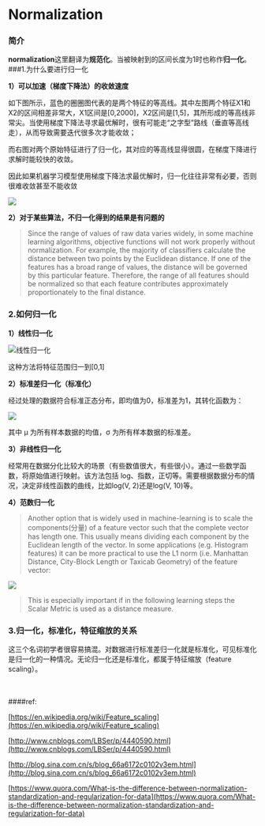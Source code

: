 # Normalization

### 简介

**normalization**这里翻译为**规范化**。当被映射到的区间长度为1时也称作**归一化**。
###1.为什么要进行归一化

**1）可以加速（梯度下降法）的收敛速度**

如下图所示，蓝色的圈圈图代表的是两个特征的等高线。其中左图两个特征X1和X2的区间相差非常大，X1区间是[0,2000]，X2区间是[1,5]，其所形成的等高线非常尖。当使用梯度下降法寻求最优解时，很有可能走“之字型”路线（垂直等高线走），从而导致需要迭代很多次才能收敛；

而右图对两个原始特征进行了归一化，其对应的等高线显得很圆，在梯度下降进行求解时能较快的收敛。

因此如果机器学习模型使用梯度下降法求最优解时，归一化往往非常有必要，否则很难收敛甚至不能收敛

![](http://images.cnitblog.com/blog2015/522490/201504/192105553858119.png)


**2）对于某些算法，不归一化得到的结果是有问题的**

> Since the range of values of raw data varies widely, in some machine learning algorithms, objective functions will not work properly without normalization. For example, the majority of classifiers calculate the distance between two points by the Euclidean distance. If one of the features has a broad range of values, the distance will be governed by this particular feature. Therefore, the range of all features should be normalized so that each feature contributes approximately proportionately to the final distance.

### 2.如何归一化


**1）线性归一化**

![线性归一化](https://upload.wikimedia.org/math/7/6/5/76512b142c1b7e27e8a7e7eb1fc11225.png)

这种方法将特征范围归一到[0,1]

**2）标准差归一化（标准化）**

经过处理的数据符合标准正态分布，即均值为0，标准差为1，其转化函数为：

![](http://webdataanalysis.net/wp-content/uploads/2010/02/z-score.png)

其中 μ 为所有样本数据的均值，σ 为所有样本数据的标准差。

**3）非线性归一化**

经常用在数据分化比较大的场景（有些数值很大，有些很小）。通过一些数学函数，将原始值进行映射。该方法包括 log、指数，正切等。需要根据数据分布的情况，决定非线性函数的曲线，比如log(V, 2)还是log(V, 10)等。

**4）范数归一化**

> Another option that is widely used in machine-learning is to scale the components(分量) of a feature vector such that the complete vector has length one. This usually means dividing each component by the Euclidean length of the vector. In some applications (e.g. Histogram features) it can be more practical to use the L1 norm (i.e. Manhattan Distance, City-Block Length or Taxicab Geometry) of the feature vector:

![](https://wikimedia.org/api/rest_v1/media/math/render/svg/de841601758441c9441bd73f0025264e181cec58)

> This is especially important if in the following learning steps the Scalar Metric is used as a distance measure.


### 3.归一化，标准化，特征缩放的关系

这三个名词初学者很容易搞混。对数据进行标准差归一化就是标准化，可见标准化是归一化的一种情况。无论归一化还是标准化，都属于特征缩放（feature scaling）。

<br>
<br>
####ref:

[https://en.wikipedia.org/wiki/Feature_scaling](https://en.wikipedia.org/wiki/Feature_scaling) 

[http://www.cnblogs.com/LBSer/p/4440590.html](http://www.cnblogs.com/LBSer/p/4440590.html)

[http://blog.sina.com.cn/s/blog_66a6172c0102v3em.html](http://blog.sina.com.cn/s/blog_66a6172c0102v3em.html)

[https://www.quora.com/What-is-the-difference-between-normalization-standardization-and-regularization-for-data](https://www.quora.com/What-is-the-difference-between-normalization-standardization-and-regularization-for-data)

